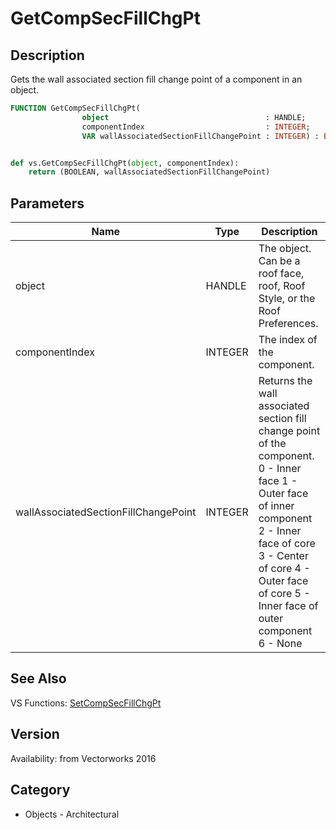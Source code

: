 # GetCompSecFillChgPt

## Description
Gets the wall associated section fill change point of a component in an object.

```pascal
FUNCTION GetCompSecFillChgPt(
				object                                   : HANDLE;
				componentIndex                           : INTEGER;
				VAR wallAssociatedSectionFillChangePoint : INTEGER) : BOOLEAN;
```

```python

def vs.GetCompSecFillChgPt(object, componentIndex):
    return (BOOLEAN, wallAssociatedSectionFillChangePoint)
```

## Parameters
|Name|Type|Description|
|---|---|---|
|object|HANDLE|The object. Can be a roof face, roof, Roof Style, or the Roof Preferences.|
|componentIndex|INTEGER|The index of the component.|
|wallAssociatedSectionFillChangePoint|INTEGER|Returns the wall associated section fill change point of the component.  0 - Inner face 1 - Outer face of inner component 2 - Inner face of core 3 - Center of core 4 - Outer face of core 5 - Inner face of outer component 6 - None|

## See Also
VS Functions:
[SetCompSecFillChgPt](SetCompSecFillChgPt.md)

## Version
Availability: from Vectorworks 2016
## Category
* Objects - Architectural

